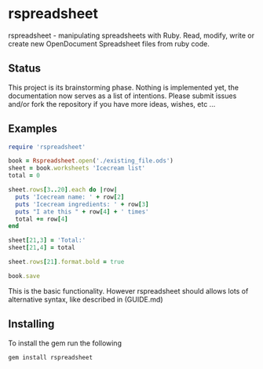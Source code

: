 # rspreadsheet

rspreadsheet - manipulating spreadsheets with Ruby. Read, modify, write or create new OpenDocument Spreadsheet files from ruby code.

## Status

This project is its brainstorming phase. Nothing is implemented yet, the documentation now serves as a list of intentions. Please submit issues and/or fork the repository if you have more ideas, wishes, etc ...


## Examples
  
```ruby
require 'rspreadsheet'

book = Rspreadsheet.open('./existing_file.ods')
sheet = book.worksheets 'Icecream list'
total = 0

sheet.rows[3..20].each do |row|
  puts 'Icecream name: ' + row[2]
  puts 'Icecream ingredients: ' + row[3]
  puts "I ate this " + row[4] + ' times'
  total += row[4]
end

sheet[21,3] = 'Total:'
sheet[21,4] = total

sheet.rows[21].format.bold = true

book.save

```

This is the basic functionality. However rspreadsheet should allows lots of alternative syntax, like described in (GUIDE.md)



## Installing

To install the gem run the following

    gem install rspreadsheet
